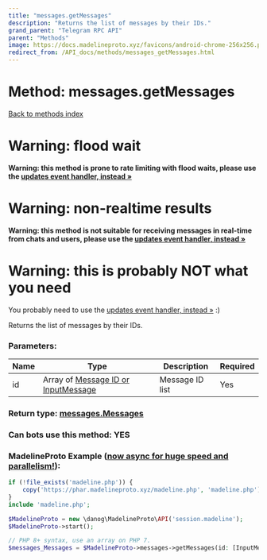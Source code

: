 ```yaml
---
title: "messages.getMessages"
description: "Returns the list of messages by their IDs."
grand_parent: "Telegram RPC API"
parent: "Methods"
image: https://docs.madelineproto.xyz/favicons/android-chrome-256x256.png
redirect_from: /API_docs/methods/messages_getMessages.html
---
```

# Method: messages.getMessages
[Back to methods index](index.html)



# Warning: flood wait
**Warning: this method is prone to rate limiting with flood waits, please use the [updates event handler, instead &raquo;](/docs/UPDATES.html#async-event-driven)**

# Warning: non-realtime results
**Warning: this method is not suitable for receiving messages in real-time from chats and users, please use the [updates event handler, instead &raquo;](/docs/UPDATES.html#async-event-driven)**

# Warning: this is probably NOT what you need
You probably need to use the [updates event handler, instead &raquo;](/docs/UPDATES.html#async-event-driven) :)

Returns the list of messages by their IDs.

### Parameters:

| Name     |    Type       | Description | Required |
|----------|---------------|-------------|----------|
|id|Array of [Message ID or InputMessage](/API_docs/types/InputMessage.html) | Message ID list | Yes|


### Return type: [messages.Messages](/API_docs/types/messages.Messages.html)

### Can bots use this method: **YES**


### MadelineProto Example ([now async for huge speed and parallelism!](https://docs.madelineproto.xyz/docs/ASYNC.html)):


```php
if (!file_exists('madeline.php')) {
    copy('https://phar.madelineproto.xyz/madeline.php', 'madeline.php');
}
include 'madeline.php';

$MadelineProto = new \danog\MadelineProto\API('session.madeline');
$MadelineProto->start();

// PHP 8+ syntax, use an array on PHP 7.
$messages_Messages = $MadelineProto->messages->getMessages(id: [InputMessage, InputMessage], );
```


